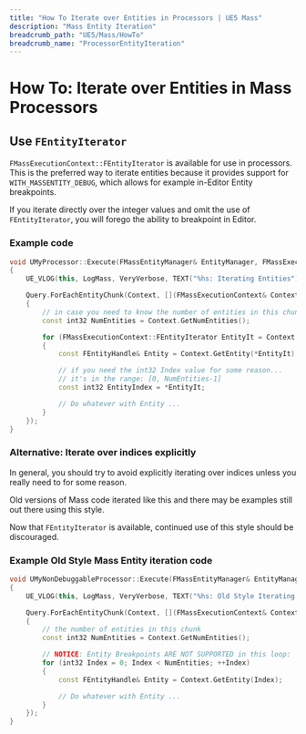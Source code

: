 ```yaml
---
title: "How To Iterate over Entities in Processors | UE5 Mass"
description: "Mass Entity Iteration"
breadcrumb_path: "UE5/Mass/HowTo"
breadcrumb_name: "ProcessorEntityIteration"
---
```


# How To: Iterate over Entities in Mass Processors

## Use `FEntityIterator`

`FMassExecutionContext::FEntityIterator` is available for use in processors.
This is the preferred way to iterate entities because it provides support for
`WITH_MASSENTITY_DEBUG`, which allows for example in-Editor Entity breakpoints.

If you iterate directly over the integer values and omit the use of `FEntityIterator`,
you will forego the ability to breakpoint in Editor.

### Example code

```cpp
void UMyProcessor::Execute(FMassEntityManager& EntityManager, FMassExecutionContext& Context)
{
    UE_VLOG(this, LogMass, VeryVerbose, TEXT("%hs: Iterating Entities"), __FUNCTION__);

    Query.ForEachEntityChunk(Context, [](FMassExecutionContext& Context)
    {
        // in case you need to know the number of entities in this chunk
        const int32 NumEntities = Context.GetNumEntities();

        for (FMassExecutionContext::FEntityIterator EntityIt = Context.CreateEntityIterator(); EntityIt; ++EntityIt)
        {
            const FEntityHandle& Entity = Context.GetEntity(*EntityIt);

            // if you need the int32 Index value for some reason...
            // it's in the range: [0, NumEntities-1]
            const int32 EntityIndex = *EntityIt;

            // Do whatever with Entity ...
        }
    });
}
```

### Alternative: Iterate over indices explicitly

In general, you should try to avoid explicitly iterating over indices unless
you really need to for some reason.

Old versions of Mass code iterated like this and there may be examples still
out there using this style.

Now that `FEntityIterator` is available, continued use of this style should be discouraged.

### Example Old Style Mass Entity iteration code

```cpp
void UMyNonDebuggableProcessor::Execute(FMassEntityManager& EntityManager, FMassExecutionContext& Context)
{
    UE_VLOG(this, LogMass, VeryVerbose, TEXT("%hs: Old Style Iterating Entities"), __FUNCTION__);

    Query.ForEachEntityChunk(Context, [](FMassExecutionContext& Context)
    {
        // the number of entities in this chunk
        const int32 NumEntities = Context.GetNumEntities();

        // NOTICE: Entity Breakpoints ARE NOT SUPPORTED in this loop:
        for (int32 Index = 0; Index < NumEntities; ++Index)
        {
            const FEntityHandle& Entity = Context.GetEntity(Index);

            // Do whatever with Entity ...
        }
    });
}
```
